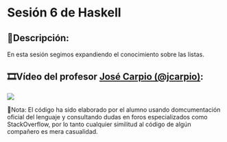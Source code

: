 # Sesión 6 de Haskell

## :memo:Descripción: 
En esta sesión segimos expandiendo el conocimiento sobre las listas.

## :film_strip:Vídeo del profesor [José Carpio (@jcarpio)](https://github.com/jcarpio):

[![](http://img.youtube.com/vi/CAdhhzmMcyM/0.jpg)](http://www.youtube.com/watch?v=CAdhhzmMcyM "Video Sesion 6")


:bookmark_tabs:Nota: El código ha sido elaborado por el alumno usando domcumentación oficial del lenguaje y consultando dudas en foros especializados como StackOverflow, por lo tanto cualquier similitud al código de algún compañero es mera casualidad.

